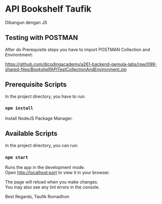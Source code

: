 # API Bookshelf Taufik
Dibangun dengan JS

## Testing with POSTMAN

After do Prerequisite steps you have to import POSTMAN Collection and Environtment:

https://github.com/dicodingacademy/a261-backend-pemula-labs/raw/099-shared-files/BookshelfAPITestCollectionAndEnvironment.zip

## Prerequisite Scripts

In the project directory, you have to run:

### `npm install`

Install NodeJS Package Manager.

## Available Scripts

In the project directory, you can run:

### `npm start`

Runs the app in the development mode.\
Open [http://localhost:port](http://localhost:port) to view it in your browser.

The page will reload when you make changes.\
You may also see any lint errors in the console.




Best Regards,
Taufik Romadhon